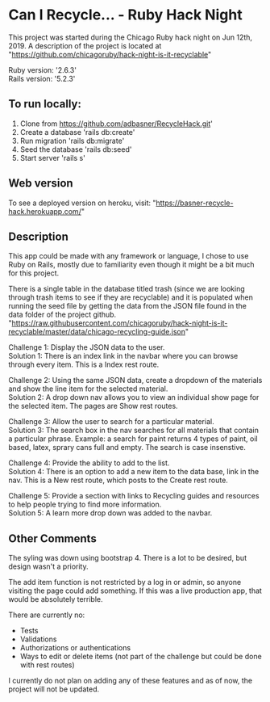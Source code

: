 # Can I Recycle... - Ruby Hack Night

This project was started during the Chicago Ruby hack night on Jun 12th, 2019. A description of the project is located at "https://github.com/chicagoruby/hack-night-is-it-recyclable"

Ruby version: '2.6.3'  
Rails version: '5.2.3'

## To run locally:

1. Clone from https://github.com/adbasner/RecycleHack.git'
2. Create a database 'rails db:create'
3. Run migration 'rails db:migrate'
4. Seed the database 'rails db:seed'
5. Start server 'rails s'

## Web version

To see a deployed version on heroku, visit:
"https://basner-recycle-hack.herokuapp.com/"

## Description

This app could be made with any framework or language, I chose to use Ruby on Rails, mostly due to familiarity even though it might be a bit much for this project.

There is a single table in the database titled trash (since we are looking through trash items to see if they are recyclable) and it is populated when running the seed file by getting the data from the JSON file found in the data folder of the project github. "https://raw.githubusercontent.com/chicagoruby/hack-night-is-it-recyclable/master/data/chicago-recycling-guide.json"

Challenge 1: Display the JSON data to the user.  
Solution 1: There is an index link in the navbar where you can browse through every item.  This is a Index rest route.

Challenge 2: Using the same JSON data, create a dropdown of the materials and show the line item for the selected material.  
Solution 2: A drop down nav allows you to view an individual show page for the selected item. The pages are Show rest routes.

Challenge 3: Allow the user to search for a particular material.  
Solution 3: The search box in the nav searches for all materials that contain a particular phrase.  Example: a search for paint returns 4 types of paint, oil based, latex, sprary cans full and empty. The search is case insenstive.

Challenge 4: Provide the ability to add to the list.   
Solution 4: There is an option to add a new item to the data base, link in the nav.  This is a New rest route, which posts to the Create rest route.

Challenge 5: Provide a section with links to Recycling guides and resources to help people trying to find more information.  
Solution 5: A learn more drop down was added to the navbar.

## Other Comments
The syling was down using bootstrap 4. There is a lot to be desired, but design wasn't a priority.

The add item function is not restricted by a log in or admin, so anyone visiting the page could add something.  If this was a live production app, that would be absolutely terrible.

There are currently no:
* Tests
* Validations
* Authorizations or authentications
* Ways to edit or delete items (not part of the challenge but could be done with rest routes)

I currently do not plan on adding any of these features and as of now, the project will not be updated.